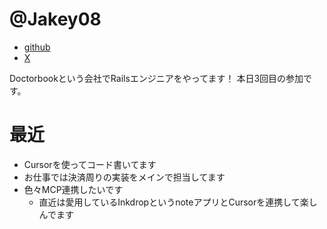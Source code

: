 # @Jakey08

- [github](https://github.com/Jakey08)
- [X](https://x.com/jakey_web)


Doctorbookという会社でRailsエンジニアをやってます！
本日3回目の参加です。

# 最近
- Cursorを使ってコード書いてます
- お仕事では決済周りの実装をメインで担当してます
- 色々MCP連携したいです
	- 直近は愛用しているInkdropというnoteアプリとCursorを連携して楽しんでます
